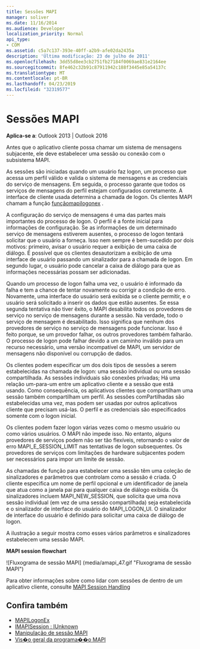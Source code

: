 ```yaml
---
title: Sessões MAPI
manager: soliver
ms.date: 11/16/2014
ms.audience: Developer
localization_priority: Normal
api_type:
- COM
ms.assetid: c5a7c137-393e-40ff-a2b9-afe02da2435a
description: 'Última modificação: 23 de julho de 2011'
ms.openlocfilehash: 3dd55d8ee3cb2751fb27184f0069ae831e2164ee
ms.sourcegitcommit: 8fe462c32b91c87911942c188f3445e85a54137c
ms.translationtype: MT
ms.contentlocale: pt-BR
ms.lasthandoff: 04/23/2019
ms.locfileid: "32319577"
---
```

# <a name="mapi-sessions"></a>Sessões MAPI

**Aplica-se a**: Outlook 2013 | Outlook 2016 
  
Antes que o aplicativo cliente possa chamar um sistema de mensagens subjacente, ele deve estabelecer uma sessão ou conexão com o subsistema MAPI.
  
As sessões são iniciadas quando um usuário faz logon, um processo que acessa um perfil válido e valida o sistema de mensagens e as credenciais do serviço de mensagens. Em seguida, o processo garante que todos os serviços de mensagens do perfil estejam configurados corretamente. A interface de cliente usada determina a chamada de logon. Os clientes MAPI chamam a função [funçãomapilogonex](mapilogonex.md) . 
  
A configuração do serviço de mensagens é uma das partes mais importantes do processo de logon. O perfil é a fonte inicial para informações de configuração. Se as informações de um determinado serviço de mensagens estiverem ausentes, o processo de logon tentará solicitar que o usuário a forneça. Isso nem sempre é bem-sucedido por dois motivos: primeiro, avisar o usuário requer a exibição de uma caixa de diálogo. É possível que os clientes desautorizam a exibição de uma interface de usuário passando um sinalizador para a chamada de logon. Em segundo lugar, o usuário pode cancelar a caixa de diálogo para que as informações necessárias possam ser adicionadas.
  
Quando um processo de logon falha uma vez, o usuário é informado da falha e tem a chance de tentar novamente ou corrigir a condição de erro. Novamente, uma interface do usuário será exibida se o cliente permitir, e o usuário será solicitado a inserir os dados que estão ausentes. Se essa segunda tentativa não tiver êxito, o MAPI desabilita todos os provedores de serviço no serviço de mensagens durante a sessão. Na verdade, todo o serviço de mensagem é desabilitado. Isso significa que nenhum dos provedores de serviço no serviço de mensagens pode funcionar. Isso é feito porque, se um provedor falhar, os outros provedores também falharão. O processo de logon pode falhar devido a um caminho inválido para um recurso necessário, uma versão incompatível de MAPI, um servidor de mensagens não disponível ou corrupção de dados. 
  
Os clientes podem especificar um dos dois tipos de sessões a serem estabelecidas na chamada de logon: uma sessão individual ou uma sessão compartilhada. As sessões individuais são conexões privadas; Há uma relação um-para-um entre um aplicativo cliente e a sessão que está usando. Como consequência, os aplicativos clientes que compartilham uma sessão também compartilham um perfil. As sessões comPartilhadas são estabelecidas uma vez, mas podem ser usadas por outros aplicativos cliente que precisam usá-las. O perfil e as credenciais são especificados somente com o logon inicial. 
  
Os clientes podem fazer logon várias vezes como o mesmo usuário ou como vários usuários. O MAPI não impede isso. No entanto, alguns provedores de serviços podem não ser tão flexíveis, retornando o valor de erro MAPI_E_SESSION_LIMIT nas tentativas de logon subsequentes. Os provedores de serviços com limitações de hardware subjacentes podem ser necessários para impor um limite de sessão.
  
As chamadas de função para estabelecer uma sessão têm uma coleção de sinalizadores e parâmetros que controlam como a sessão é criada. O cliente especifica um nome de perfil opcional e um identificador de janela que atua como a janela pai para qualquer caixa de diálogo exibida. Os sinalizadores incluem MAPI_NEW_SESSION, que solicita que uma nova sessão individual (em vez de uma sessão compartilhada) seja estabelecida e o sinalizador de interface do usuário do MAPI_LOGON_UI. O sinalizador de interface do usuário é definido para solicitar uma caixa de diálogo de logon.
  
A ilustração a seguir mostra como esses vários parâmetros e sinalizadores estabelecem uma sessão MAPI.
  
**MAPI session flowchart**
  
![Fluxograma de sessão MAPI] (media/amapi_47.gif "Fluxograma de sessão MAPI")
  
Para obter informações sobre como lidar com sessões de dentro de um aplicativo cliente, consulte [MAPI Session Handling](mapi-session-handling.md)
  
## <a name="see-also"></a>Confira também

- [MAPILogonEx](mapilogonex.md)  
- [IMAPISession : IUnknown](imapisessioniunknown.md)
- [Manipulação de sessão MAPI](mapi-session-handling.md)  
- [Vis�o geral da programa��o MAPI](mapi-programming-overview.md)

